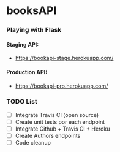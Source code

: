 # booksAPI
### Playing with Flask

#### Staging API:
- https://bookapi-stage.herokuapp.com/

#### Production API:
- https://bookapi-pro.herokuapp.com/

### TODO List
- [ ] Integrate Travis CI (open source)
- [ ] Create unit tests por each endpoint
- [ ] Integrate Github + Travis CI + Heroku
- [ ] Create Authors endpoints
- [ ] Code cleanup